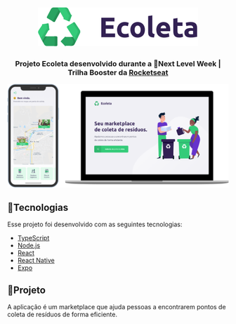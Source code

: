 <h1 align="center">
 <img alt="Be The Hero" src="images/ecoleta.svg" />
</h1>
<h3 align="center">
 Projeto Ecoleta desenvolvido durante a 🚀Next Level Week | Trilha Booster da <a href="https://rocketseat.com.br/">Rocketseat</a>
</h3>
<p align="center">
 <img alt="Projeto" src="images/ecoleta.png?raw=true" />
</p>

## 📌Tecnologias
Esse projeto foi desenvolvido com as seguintes tecnologias:
- [TypeScript](https://www.npmjs.com/package/typescript)
- [Node.js](https://nodejs.org/en/)
- [React](https://reactjs.org)
- [React Native](https://facebook.github.io/react-native/)
- [Expo](https://expo.io/)

## 📌Projeto
A aplicação é um marketplace que ajuda pessoas a encontrarem pontos de coleta de resíduos de forma eficiente.
